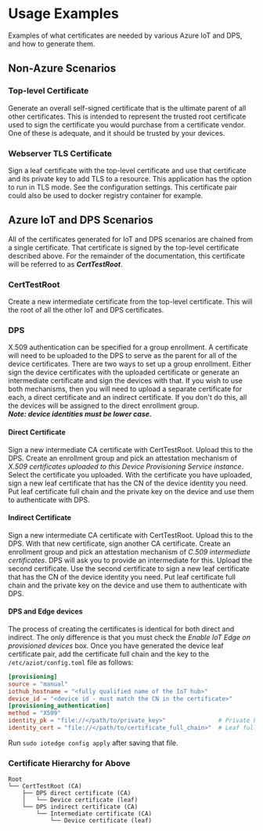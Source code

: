 # Usage Examples

Examples of what certificates are needed by various Azure IoT and DPS, and how to generate them.
## Non-Azure Scenarios
### Top-level Certificate
Generate an overall self-signed certificate that is the ultimate parent of all other certificates. This is intended to represent the trusted root certificate used to sign the certificate you would purchase from a certificate vendor. One of these is adequate, and it should be trusted by your devices.
### Webserver TLS Certificate
Sign a leaf certificate with the top-level certificate and use that certificate and its private key to add TLS to a resource. This application has the option to run in TLS mode. See the configuration settings. This certificate pair could also be used to docker registry container for example.
## Azure IoT and DPS Scenarios
All of the certificates generated for IoT and DPS scenarios are chained from a single certificate. That certificate is signed by the top-level certificate described above. For the remainder of the documentation, this certificate will be referred to as **_CertTestRoot_**.
### CertTestRoot
Create a new intermediate certificate from the top-level certificate. This will the root of all the other IoT and DPS certificates.
### DPS
X.509 authentication can be specified for a group enrollment. A certificate will need to be uploaded to the DPS to serve as the parent for all of the device certificates. There are two ways to set up a group enrollment. Either sign the device certificates with the uploaded certificate or generate an intermediate certificate and sign the devices with that. If you wish to use both mechanisms, then you will need to upload a separate certificate for each, a direct certificate and an indirect certificate. If you don't do this, all the devices will be assigned to the direct enrollment group.  
***Note: device identities must be lower case.***
#### Direct Certificate
Sign a new intermediate CA certificate with CertTestRoot. Upload this to the DPS. Create an enrollment group and pick an attestation mechanism of _X.509 certificates uploaded to this Device Provisioning Service instance_. Select the certificate you uploaded. With the certificate you have uploaded, sign a new leaf certificate that has the CN of the device identity you need. Put leaf certificate full chain and the private key on the device and use them to authenticate with DPS.
#### Indirect Certificate
Sign a new intermediate CA certificate with CertTestRoot. Upload this to the DPS. With that new certificate, sign another CA certificate. Create an enrollment group and pick an attestation mechanism of _C.509 intermediate certificates_. DPS will ask you to provide an intermediate for this. Upload the second certificate. Use the second certificate to sign a new leaf certificate that has the CN of the device identity you need. Put leaf certificate full chain and the private key on the device and use them to authenticate with DPS.
#### DPS and Edge devices
The process of creating the certificates is identical for both direct and indirect. The only difference is that you must check the _Enable IoT Edge on provisioned devices_ box. Once you have generated the device leaf certificate pair, add the certificate full chain and the key to the `/etc/aziot/config.toml` file as follows:
```toml
[provisioning]
source = "manual"
iothub_hostname = "<fully qualified name of the IoT hub>"
device_id = "<device id - must match the CN in the certificate>"
[provisioning_authentication]
method = "X509"
identity_pk = "file://</path/to/private_key>"               # Private key
identity_cert = "file://</path/to/certificate_full_chain>"  # Leaf full chain
```
Run `sudo iotedge config apply` after saving that file.
### Certificate Hierarchy for Above
```
Root
└──	CertTestRoot (CA)
    ├── DPS direct certificate (CA)
    │   └──	Device certificate (leaf)
    └── DPS indirect certificate (CA)
        └──	Intermediate certificate (CA)
            └──	Device certificate (leaf)
``````